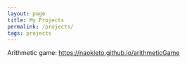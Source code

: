 ```yaml
---
layout: page
title: My Projects
permalink: /projects/
tags: projects
---
```


Arithmetic game: <a href="https://naokieto.github.io/arithmeticGame">https://naokieto.github.io/arithmeticGame</a>
